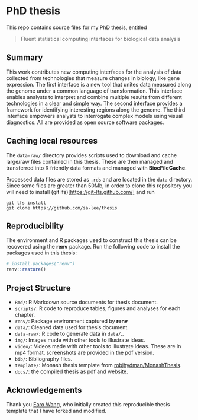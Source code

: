 # PhD thesis 

This repo contains source files for my PhD thesis, entitled 

> Fluent statistical computing interfaces for biological data analysis    


## Summary

This work contributes new computing interfaces for the analysis of data 
collected from technologies that measure changes in biology, like gene 
expression. The first interface is a new tool that unites data measured along
the genome under a common language of transformation. This interface enables
analysts to interpret and combine multiple results from different technologies
in a clear and simple way. The second interface provides a framework for 
identifying interesting regions along the genome. The third interface empowers
analysts to interrogate complex models using visual diagnostics. All 
are provided as open source software packages. 

## Caching local resources 

The `data-raw/` directory provides scripts used to download and 
cache large/raw files contained in this thesis. These are then managed
and transferred into R friendly data formats and managed with
**BiocFileCache**. 

Processed data files are stored as `.rds` and are located in the `data`
directory. Since some files are greater than 50Mb, in order to clone this 
repository you will need to install (git lfs)[https://git-lfs.github.com/] and run 


```
git lfs install
git clone https://github.com/sa-lee/thesis
```

## Reproducibility

The environment and R packages used to construct this thesis
can be recovered using the **renv** package. Run the following
code to install the packages used in this thesis:

```r
# install.packages("renv")
renv::restore()
```

## Project Structure

* `Rmd/`: R Markdown source documents for thesis document.
* `scripts/`: R code to reproduce tables, figures and analyses for each chapter.
* `renv/`: Package environment captured by **renv**
* `data/`: Cleaned data used for thesis document.
* `data-raw/`: R code to generate data in `data/`..
* `img/`: Images made with other tools to illustrate ideas. 
* `video/`: Videos made with other tools to illustrate ideas. These are in mp4 format, screenshots are provided in the pdf version.
* `bib/`: Bibliography files.
* `template/`: Monash thesis template from [robjhydman/MonashThesis](https://github.com/robjhyndman/MonashThesis).
* `docs/`: the compiled thesis as pdf and website.

## Acknowledgements

Thank you [Earo Wang](https://earo.me), who initially created this  reproducible thesis template that I have forked and modified.
